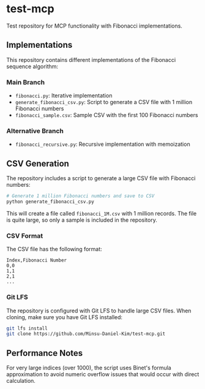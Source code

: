# test-mcp

Test repository for MCP functionality with Fibonacci implementations.

## Implementations

This repository contains different implementations of the Fibonacci sequence algorithm:

### Main Branch
- `fibonacci.py`: Iterative implementation
- `generate_fibonacci_csv.py`: Script to generate a CSV file with 1 million Fibonacci numbers
- `fibonacci_sample.csv`: Sample CSV with the first 100 Fibonacci numbers

### Alternative Branch
- `fibonacci_recursive.py`: Recursive implementation with memoization

## CSV Generation

The repository includes a script to generate a large CSV file with Fibonacci numbers:

```bash
# Generate 1 million Fibonacci numbers and save to CSV
python generate_fibonacci_csv.py
```

This will create a file called `fibonacci_1M.csv` with 1 million records. The file is quite large, so only a sample is included in the repository.

### CSV Format

The CSV file has the following format:

```
Index,Fibonacci Number
0,0
1,1
2,1
...
```

### Git LFS

The repository is configured with Git LFS to handle large CSV files. When cloning, make sure you have Git LFS installed:

```bash
git lfs install
git clone https://github.com/Minsu-Daniel-Kim/test-mcp.git
```

## Performance Notes

For very large indices (over 1000), the script uses Binet's formula approximation to avoid numeric overflow issues that would occur with direct calculation.
